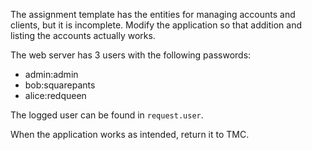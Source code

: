 <p>The assignment template has the entities for managing accounts and clients, but
it is incomplete. Modify the application so that addition and listing
the accounts actually works.</p><p>The web server has 3 users with the following passwords:</p><ul>
<li>admin:admin</li>
<li>bob:squarepants</li>
<li>alice:redqueen</li>
</ul><p>The logged user can be found in <code class="language-text">request.user</code>.</p><p>When the application works as intended, return it to TMC.</p></div></div></div></div></div></div>
